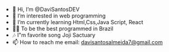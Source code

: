 - 👋 Hi, I’m @DaviSantosDEV
- 👀 I’m interested in web programming
- 🌱 I’m currently learning Html,Css,Java Script, React
- 👨‍💻 To be the best programmed in Brazil
- 🎶 I"m favorite song Joji Sactuary
- 📫 How to reach me email: davisantosalmeida7@gmail.com

<!---
DaviSantosDEV/DaviSantosDEV is a ✨ special ✨ repository because its `README.md` (this file) appears on your GitHub profile.
You can click the Preview link to take a look at your changes.
--->
